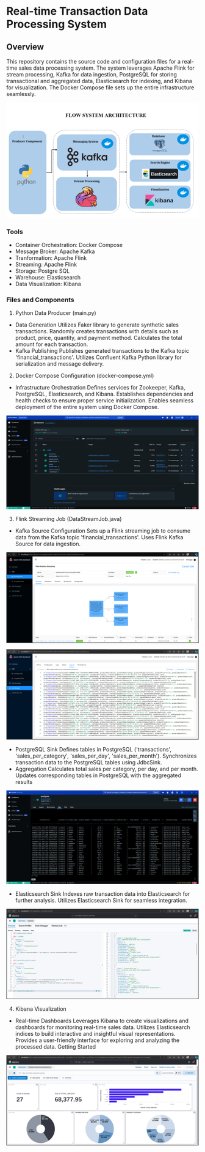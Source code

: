 # Real-time Transaction Data Processing System

## Overview
This repository contains the source code and configuration files for a real-time sales data processing system. The system leverages Apache Flink for stream processing, Kafka for data ingestion, PostgreSQL for storing transactional and aggregated data, Elasticsearch for indexing, and Kibana for visualization. The Docker Compose file sets up the entire infrastructure seamlessly.

![](Pictures1/flow1.png)

### Tools
- Container Orchestration: Docker Compose
- Message Broker: Apache Kafka
- Tranformation: Apache Flink
- Streaming: Apache Flink
- Storage: Postgre SQL
- Warehouse: Elasticsearch
- Data Visualization: Kibana

### Files and Components
1. Python Data Producer (main.py)
- Data Generation
  Utilizes Faker library to generate synthetic sales transactions.
  Randomly creates transactions with details such as product, price, quantity, and payment method.
  Calculates the total amount for each transaction.
- Kafka Publishing
  Publishes generated transactions to the Kafka topic 'financial_transactions'.
  Utilizes Confluent Kafka Python library for serialization and message delivery.

2. Docker Compose Configuration (docker-compose.yml)
- Infrastructure Orchestration
  Defines services for Zookeeper, Kafka, PostgreSQL, Elasticsearch, and Kibana.
  Establishes dependencies and health checks to ensure proper service initialization.
  Enables seamless deployment of the entire system using Docker Compose.

![](Pictures1/Docker.png)

3. Flink Streaming Job (DataStreamJob.java)
- Kafka Source Configuration
  Sets up a Flink streaming job to consume data from the Kafka topic 'financial_transactions'.
  Uses Flink Kafka Source for data ingestion.

![](Pictures1/flink1.png)

![](Pictures1/flink.png)

- PostgreSQL Sink
  Defines tables in PostgreSQL ('transactions', 'sales_per_category', 'sales_per_day', 'sales_per_month').
  Synchronizes transaction data to the PostgreSQL tables using JdbcSink.
- Aggregation
  Calculates total sales per category, per day, and per month.
  Updates corresponding tables in PostgreSQL with the aggregated results

![](Pictures1/postgre.png)

- Elasticsearch Sink
  Indexes raw transaction data into Elasticsearch for further analysis.
  Utilizes Elasticsearch Sink for seamless integration.

![](Pictures1/es.png)

4. Kibana Visualization
- Real-time Dashboards
  Leverages Kibana to create visualizations and dashboards for monitoring real-time sales data.
  Utilizes Elasticsearch indices to build interactive and insightful visual representations.
  Provides a user-friendly interface for exploring and analyzing the processed data.
  Getting Started
  
![](Pictures1/viz.png)

